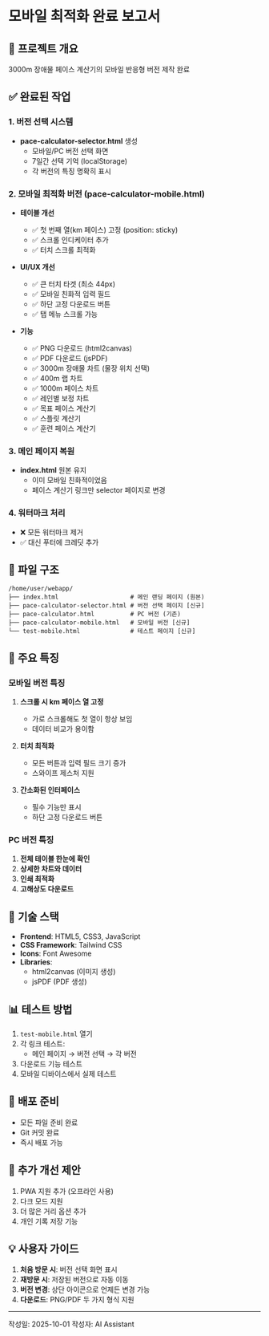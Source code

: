 # 모바일 최적화 완료 보고서

## 📱 프로젝트 개요
3000m 장애물 페이스 계산기의 모바일 반응형 버전 제작 완료

## ✅ 완료된 작업

### 1. 버전 선택 시스템
- **pace-calculator-selector.html** 생성
  - 모바일/PC 버전 선택 화면
  - 7일간 선택 기억 (localStorage)
  - 각 버전의 특징 명확히 표시

### 2. 모바일 최적화 버전 (pace-calculator-mobile.html)
- **테이블 개선**
  - ✅ 첫 번째 열(km 페이스) 고정 (position: sticky)
  - ✅ 스크롤 인디케이터 추가
  - ✅ 터치 스크롤 최적화

- **UI/UX 개선**
  - ✅ 큰 터치 타겟 (최소 44px)
  - ✅ 모바일 친화적 입력 필드
  - ✅ 하단 고정 다운로드 버튼
  - ✅ 탭 메뉴 스크롤 가능

- **기능**
  - ✅ PNG 다운로드 (html2canvas)
  - ✅ PDF 다운로드 (jsPDF)
  - ✅ 3000m 장애물 차트 (물장 위치 선택)
  - ✅ 400m 랩 차트
  - ✅ 1000m 페이스 차트
  - ✅ 레인별 보정 차트
  - ✅ 목표 페이스 계산기
  - ✅ 스플릿 계산기
  - ✅ 훈련 페이스 계산기

### 3. 메인 페이지 복원
- **index.html** 원본 유지
  - 이미 모바일 친화적이었음
  - 페이스 계산기 링크만 selector 페이지로 변경

### 4. 워터마크 처리
- ❌ 모든 워터마크 제거
- ✅ 대신 푸터에 크레딧 추가

## 📂 파일 구조
```
/home/user/webapp/
├── index.html                    # 메인 랜딩 페이지 (원본)
├── pace-calculator-selector.html # 버전 선택 페이지 [신규]
├── pace-calculator.html          # PC 버전 (기존)
├── pace-calculator-mobile.html   # 모바일 버전 [신규]
└── test-mobile.html              # 테스트 페이지 [신규]
```

## 🎯 주요 특징

### 모바일 버전 특징
1. **스크롤 시 km 페이스 열 고정**
   - 가로 스크롤해도 첫 열이 항상 보임
   - 데이터 비교가 용이함

2. **터치 최적화**
   - 모든 버튼과 입력 필드 크기 증가
   - 스와이프 제스처 지원

3. **간소화된 인터페이스**
   - 필수 기능만 표시
   - 하단 고정 다운로드 버튼

### PC 버전 특징
1. **전체 테이블 한눈에 확인**
2. **상세한 차트와 데이터**
3. **인쇄 최적화**
4. **고해상도 다운로드**

## 🔧 기술 스택
- **Frontend**: HTML5, CSS3, JavaScript
- **CSS Framework**: Tailwind CSS
- **Icons**: Font Awesome
- **Libraries**: 
  - html2canvas (이미지 생성)
  - jsPDF (PDF 생성)

## 📊 테스트 방법
1. `test-mobile.html` 열기
2. 각 링크 테스트:
   - 메인 페이지 → 버전 선택 → 각 버전
3. 다운로드 기능 테스트
4. 모바일 디바이스에서 실제 테스트

## 🚀 배포 준비
- 모든 파일 준비 완료
- Git 커밋 완료
- 즉시 배포 가능

## 📝 추가 개선 제안
1. PWA 지원 추가 (오프라인 사용)
2. 다크 모드 지원
3. 더 많은 거리 옵션 추가
4. 개인 기록 저장 기능

## 💡 사용자 가이드
1. **처음 방문 시**: 버전 선택 화면 표시
2. **재방문 시**: 저장된 버전으로 자동 이동
3. **버전 변경**: 상단 아이콘으로 언제든 변경 가능
4. **다운로드**: PNG/PDF 두 가지 형식 지원

---

작성일: 2025-10-01
작성자: AI Assistant